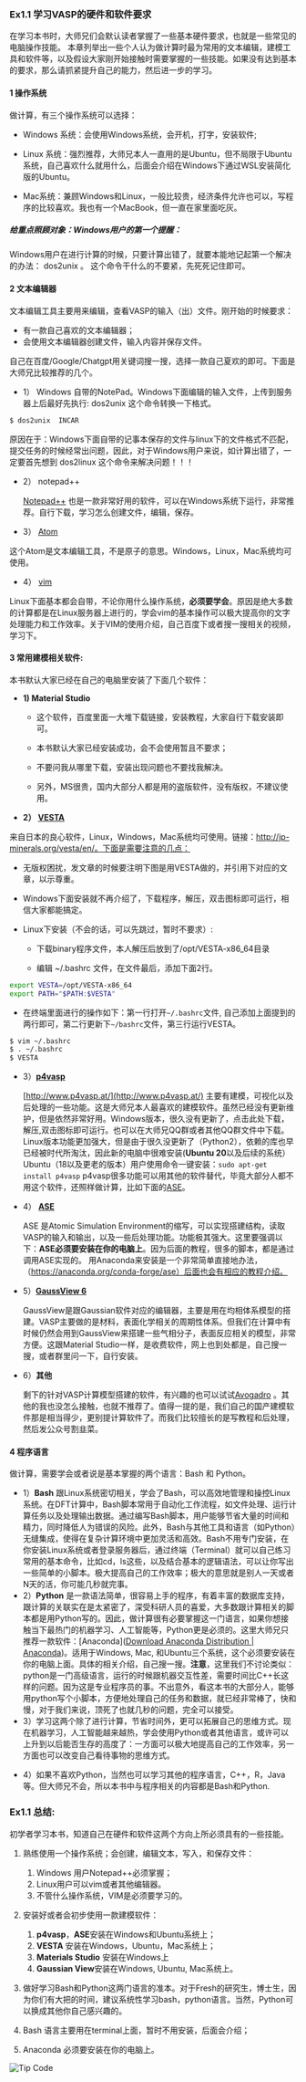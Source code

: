 ### Ex1.1 学习VASP的硬件和软件要求



在学习本书时，大师兄们会默认读者掌握了一些基本硬件要求，也就是一些常见的电脑操作技能。 本章列举出一些个人认为做计算时最为常用的文本编辑，建模工具和软件等，以及假设大家刚开始接触时需要掌握的一些技能。如果没有达到基本的要求，那么请抓紧提升自己的能力，然后进一步的学习。



#### 1 操作系统

做计算，有三个操作系统可以选择：

- Windows 系统：会使用Windows系统，会开机，打字，安装软件;
- Linux 系统：强烈推荐，大师兄本人一直用的是Ubuntu，但不局限于Ubuntu系统，自己喜欢什么就用什么，后面会介绍在Windows下通过WSL安装简化版的Ubuntu。

- Mac系统：兼顾Windows和Linux，一般比较贵，经济条件允许也可以，写程序的比较喜欢。我也有一个MacBook，但一直在家里面吃灰。


##### 给重点照顾对象：Windows用户的第一个提醒：

Windows用户在进行计算的时候，只要计算出错了，就要本能地记起第一个解决的办法： dos2unix 。 这个命令干什么的不要紧，先死死记住即可。



#### **2 文本编辑器**

文本编辑工具主要用来编辑，查看VASP的输入（出）文件。刚开始的时候要求：

* 有一款自己喜欢的文本编辑器；
* 会使用文本编辑器创建文件，输入内容并保存文件。

自己在百度/Google/Chatgpt用关键词搜一搜，选择一款自己夏欢的即可。下面是大师兄比较推荐的几个。

* 1） Windows 自带的NotePad。Windows下面编辑的输入文件，上传到服务器上后最好先执行: dos2unix 这个命令转换一下格式。

```bash
$ dos2unix  INCAR
```


  原因在于：Windows下面自带的记事本保存的文件与linux下的文件格式不匹配，提交任务的时候经常出问题，因此，对于Windows用户来说，如计算出错了，一定要首先想到 dos2linux 这个命令来解决问题！！！

* 2） notepad++

  [ Notepad++](https://notepad-plus-plus.org/downloads/) 也是一款非常好用的软件，可以在Windows系统下运行，非常推荐。自行下载，学习怎么创建文件，编辑，保存。

* 3） [Atom](https://atom.io/) 

​	这个Atom是文本编辑工具，不是原子的意思。Windows，Linux，Mac系统均可使用。

* 4） [vim](https://www.vim.org/) 

Linux下面基本都会自带，不论你用什么操作系统，**必须要学会**。原因是绝大多数的计算都是在Linux服务器上进行的，学会vim的基本操作可以极大提高你的文字处理能力和工作效率。关于VIM的使用介绍，自己百度下或者搜一搜相关的视频，学习下。


#### 3 **常用建模相关软件:**

本书默认大家已经在自己的电脑里安装了下面几个软件：

* **1) Material Studio** 

  * 这个软件，百度里面一大堆下载链接，安装教程，大家自行下载安装即可。

  *  本书默认大家已经安装成功，会不会使用暂且不要求；

  * 不要问我从哪里下载，安装出现问题也不要找我解决。

  * 另外，MS很贵，国内大部分人都是用的盗版软件，没有版权，不建议使用。

* **2） [VESTA](http://jp-minerals.org/vesta/en/)**  

来自日本的良心软件，Linux，Windows，Mac系统均可使用。链接：http://jp-minerals.org/vesta/en/。下面是需要注意的几点：

* 无版权困扰，发文章的时候要注明下图是用VESTA做的，并引用下对应的文章，以示尊重。

* Windows下面安装就不再介绍了，下载程序，解压，双击图标即可运行，相信大家都能搞定。

* Linux下安装（不会的话，可以先跳过，暂时不要求）: 

  - 下载binary程序文件，本人解压后放到了/opt/VESTA-x86_64目录

  - 编辑 ~/.bashrc 文件，在文件最后，添加下面2行。

```bash
export VESTA=/opt/VESTA-x86_64 
export PATH="$PATH:$VESTA"
```

  - 在终端里面进行的操作如下：第一行打开`~/.bashrc`文件, 自己添加上面提到的两行即可，第二行更新下`~/bashrc`文件，第三行运行VESTA。

```bash
$ vim ~/.bashrc
$ . ~/.bashrc
$ VESTA
```

* 3）[**p4vasp**](http://www.p4vasp.at)

  [http://www.p4vasp.at/](http://www.p4vasp.at/)  主要有建模，可视化以及后处理的一些功能。这是大师兄本人最喜欢的建模软件。虽然已经没有更新维护，但是依然非常好用。Windows版本，很久没有更新了，点击此处下载，解压,双击图标即可运行。也可以在大师兄QQ群或者其他QQ群文件中下载。 Linux版本功能更加强大，但是由于很久没更新了（Python2），依赖的库也早已经被时代所淘汰，因此新的电脑中很难安装(**Ubuntu 20**以及后续的系统） Ubuntu（18以及更老的版本）用户使用命令一键安装：`sudo apt-get install p4vasp`  p4vasp很多功能可以用其他的软件替代，毕竟大部分人都不用这个软件，还照样做计算，比如下面的[ASE](https://wiki.fysik.dtu.dk/ase/index.html)。

* 4） **[ASE](https://wiki.fysik.dtu.dk/ase/index.html)**

  ASE 是Atomic Simulation Environment的缩写，可以实现搭建结构，读取VASP的输入和输出，以及一些后处理功能。功能极其强大。这里要强调以下：**ASE必须要安装在你的电脑上**。因为后面的教程，很多的脚本，都是通过调用ASE实现的。 用Anaconda来安装是一个非常简单直接地办法，（https://anaconda.org/conda-forge/ase）后面也会有相应的教程介绍。

* 5）[**GaussView 6** ](https://gaussian.com/gaussview6/)

  GaussView是跟Gaussian软件对应的编辑器，主要是用在均相体系模型的搭建。VASP主要做的是材料，表面化学相关的周期性体系。但我们在计算中有时候仍然会用到GaussView来搭建一些气相分子，表面反应相关的模型，非常方便。这跟Material Studio一样，是收费软件，网上也到处都是，自己搜一搜，或者群里问一下，自行安装。

* 6）**其他**

  剩下的针对VASP计算模型搭建的软件，有兴趣的也可以试试[Avogadro](https://avogadro.cc) 。其他的我也没怎么接触，也就不推荐了。值得一提的是，我们自己的国产建模软件那是相当得少，更别提计算软件了。而我们比较擅长的是写教程和后处理，然后发公众号割韭菜。

#### 4  程序语言

做计算，需要学会或者说是基本掌握的两个语言：Bash 和 Python。 

* 1）**Bash** 跟Linux系统密切相关，学会了Bash，可以高效地管理和操控Linux系统。在DFT计算中，Bash脚本常用于自动化工作流程，如文件处理、运行计算任务以及处理输出数据。通过编写Bash脚本，用户能够节省大量的时间和精力，同时降低人为错误的风险。此外，Bash与其他工具和语言（如Python）无缝集成，使得在复杂计算环境中更加灵活和高效。Bash不用专门安装，在你安装Linux系统或者登录服务器后，通过终端（Terminal）就可以自己练习常用的基本命令，比如cd，ls这些，以及结合基本的逻辑语法，可以让你写出一些简单的小脚本。极大提高自己的工作效率；极大的意思就是别人一天或者N天的活，你可能几秒就完事。
* 2）**Python** 是一款语法简单，很容易上手的程序，有着丰富的数据库支持，跟计算的关联实在是太紧密了，深受科研人员的喜爱，大多数跟计算相关的脚本都是用Python写的。因此，做计算很有必要掌握这一门语言，如果你想接触当下最热门的机器学习、人工智能等，Python更是必须的。这里大师兄只推荐一款软件：[Anaconda]([Download Anaconda Distribution | Anaconda](https://www.anaconda.com/download))。适用于Windows, Mac, 和Ubuntu三个系统，这个必须要安装在你的电脑上面。具体的相关介绍，自己搜一搜。**注意**，这里我们不讨论类似：python是一门高级语言，运行的时候跟机器交互性差，需要时间比C++长这样的问题。因为这是专业程序员的事。不出意外，看这本书的大部分人，能够用python写个小脚本，方便地处理自己的任务和数据，就已经非常棒了，快和慢，对于我们来说，顶死了也就几秒的问题，完全可以接受。
* 3）学习这两个除了进行计算，节省时间外，更可以拓展自己的思维方式。现在机器学习，人工智能越来越热，学会使用Python或者其他语言，或许可以上升到以后能否生存的高度了：一方面可以极大地提高自己的工作效率，另一方面也可以改变自己看待事物的思维方式。

- 4）如果不喜欢Python，当然也可以学习其他的程序语言，C++，R，Java等。但大师兄不会，所以本书中与程序相关的内容都是Bash和Python.



### **Ex1.1 总结:** 

初学者学习本书，知道自己在硬件和软件这两个方向上所必须具有的一些技能。

1. 熟练使用一个操作系统；会创建，编辑文本，写入，和保存文件：

   1. Windows 用户Notepad++必须掌握；
   2. Linux用户可以vim或者其他编辑器。
   3. 不管什么操作系统，VIM是必须要学习的。

2. 安装好或者会初步使用一款建模软件：
   1. **p4vasp**，**ASE**安装在Windows和Ubuntu系统上；
   2. **VESTA** 安装在Windows，Ubuntu，Mac系统上；
   3. **Materials Studio** 安装在Windows上
   4. **Gaussian View**安装在Windows, Ubuntu, Mac系统上。

3.  做好学习Bash和Python这两门语言的准本。对于Fresh的研究生，博士生，因为你们有大把的时间，建议系统性学习bash，python语言。当然，Python可以换成其他你自己感兴趣的。

   1. Bash 语言主要用在terminal上面，暂时不用安装，后面会介绍；

   2. Anaconda 必须要安装在你的电脑上。

![Tip Code](figs/Tip_Code.png)
